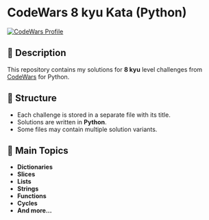 # CodeWars 8 kyu Kata (Python)

[![CodeWars Profile](https://www.codewars.com/users/Nathan_Bailie/badges/large)](https://www.codewars.com/users/Nathan_Bailie)

## 📌 Description

This repository contains my solutions for **8 kyu** level challenges from [CodeWars](https://www.codewars.com/) for Python.

## 📂 Structure

- Each challenge is stored in a separate file with its title.
- Solutions are written in **Python**.
- Some files may contain multiple solution variants.

## 🚀 Main Topics

- **Dictionaries**
- **Slices**
- **Lists**
- **Strings**
- **Functions**
- **Cycles**
- **And more...**
